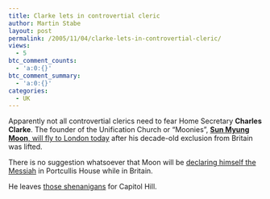 ```yaml
---
title: Clarke lets in controvertial cleric
author: Martin Stabe
layout: post
permalink: /2005/11/04/clarke-lets-in-controvertial-cleric/
views:
  - 5
btc_comment_counts:
  - 'a:0:{}'
btc_comment_summary:
  - 'a:0:{}'
categories:
  - UK
---
```

Apparently not all controvertial clerics need to fear Home Secretary **Charles Clarke**. The founder of the Unification Church or &ldquo;Moonies&rdquo;, [**Sun Myung Moon**, will fly to London today][1] after his decade-old exclusion from Britain was lifted.

There is no suggestion whatsoever that Moon will be [declaring himself the Messiah][2] in Portcullis House while in Britain. 

He leaves [those shenanigans][3] for Capitol Hill.

 [1]: http://www.telegraph.co.uk/news/main.jhtml?xml=/news/2005/11/04/nmoon04.xml&sSheet=/portal/2005/11/04/ixportal.html
 [2]: http://www.washingtonpost.com/wp-dyn/articles/A19-2004Jul20.html
 [3]: http://gadflyer.com/articles/?ArticleID=131